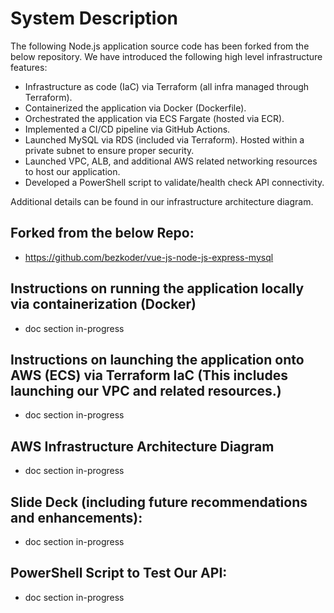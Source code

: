 # System Description
The following Node.js application source code has been forked from the below repository. 
We have introduced the following high level infrastructure features: 
 - Infrastructure as code (IaC) via Terraform (all infra managed through Terraform).
 - Containerized the application via Docker (Dockerfile).
 - Orchestrated the application via ECS Fargate (hosted via ECR).
 - Implemented a CI/CD pipeline via GitHub Actions.
 - Launched MySQL via RDS (included via Terraform). Hosted within a private subnet to ensure proper security.
 - Launched VPC, ALB, and additional AWS related networking resources to host our application.
 - Developed a PowerShell script to validate/health check API connectivity.

Additional details can be found in our infrastructure architecture diagram.

## Forked from the below Repo:
- https://github.com/bezkoder/vue-js-node-js-express-mysql

## Instructions on running the application locally via containerization (Docker)
- doc section in-progress


## Instructions on launching the application onto AWS (ECS) via Terraform IaC (This includes launching our VPC and related resources.)
- doc section in-progress


## AWS Infrastructure Architecture Diagram
- doc section in-progress

## Slide Deck (including future recommendations and enhancements):
- doc section in-progress


## PowerShell Script to Test Our API:
- doc section in-progress
